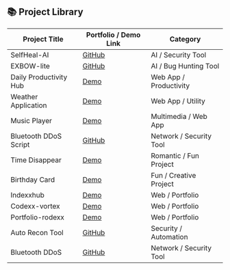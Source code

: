 
## 📚 Project Library

| Project Title           | Portfolio / Demo Link                                     | Category                  |
|------------------------|----------------------------------------------------------|---------------------------|
| SelfHeal-AI             | [GitHub](https://github.com/index-oss/SelfHeal-AI)       | AI / Security Tool        |
| EXBOW-lite              | [GitHub](#)                                              | AI / Bug Hunting Tool     |
| Daily Productivity Hub  | [Demo](#)                                                | Web App / Productivity    |
| Weather Application     | [Demo](#)                                                | Web App / Utility         |
| Music Player            | [Demo](#)                                                | Multimedia / Web App      |
| Bluetooth DDoS Script   | [GitHub](https://github.com/index-oss/Bluetooth-DDos)    | Network / Security Tool   |
| Time Disappear          | [Demo](#)                                                | Romantic / Fun Project    |
| Birthday Card           | [Demo](#)                                                | Fun / Creative Project    |
| Indexxhub               | [Demo](https://indexxhub.vercel.app/)                    | Web / Portfolio           |
| Codexx-vortex           | [Demo](https://codexx-vortex.vercel.app/)               | Web / Portfolio           |
| Portfolio-rodexx        | [Demo](https://portfolio-rodexx.vercel.app/)            | Web / Portfolio           |
| Auto Recon Tool         | [GitHub](https://github.com/index-oss/Auto-Recon-Tool)   | Security / Automation     |
| Bluetooth DDoS          | [GitHub](https://github.com/index-oss/Bluetooth-DDos)    | Network / Security Tool   |
 
